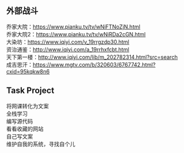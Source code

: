 ## 外部战斗   

乔家大院：https://www.pianku.tv/tv/wNiFTNoZjN.html     
乔家大院2：https://www.pianku.tv/tv/wNiRDa2cGN.html    
大染坊：https://www.iqiyi.com/v_19rrgzdp30.html     
资治通鉴：http://www.iqiyi.com/a_19rrhxfcbt.html    
天下第一楼：http://www.iqiyi.com/lib/m_202782314.html?src=search   
成吉思汗：https://www.mgtv.com/b/320603/6767742.html?cxid=95kqkw8n6    

## Task Project   
将网课转化为文案  
全栈学习   
编写源代码   
看看收藏的网站   
自己写文案   
维护自我的系统，寻找自个儿    

